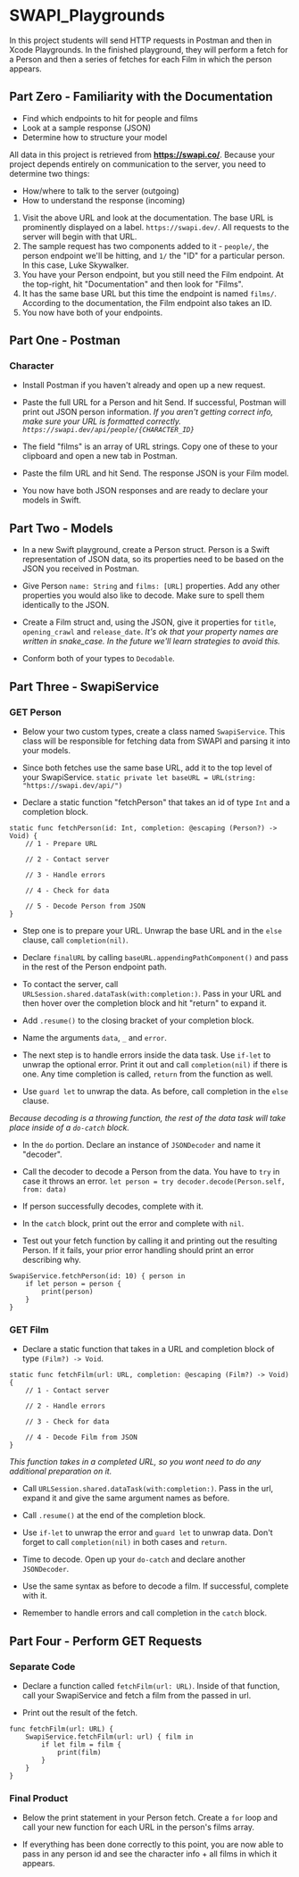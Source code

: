 #  SWAPI_Playgrounds

In this project students will send HTTP requests in Postman and then in Xcode Playgrounds.
In the finished playground, they will perform a fetch for a Person and then a series of fetches for each Film in which the person appears.

## Part Zero - Familiarity with the Documentation

* Find which endpoints to hit for people and films
* Look at a sample response (JSON)
* Determine how to structure your model

All data in this project is retrieved from **https://swapi.co/**. Because your project depends entirely on communication to the server, you need to determine two things:
- How/where to talk to the server (outgoing)
- How to understand the response (incoming)

1. Visit the above URL and look at the documentation. The base URL is prominently displayed on a label. `https://swapi.dev/`. All requests to the server will begin with that URL.
2. The sample request has two components added to it - `people/`, the person endpoint we'll be hitting, and `1/` the "ID" for a particular person. In this case, Luke Skywalker.
3. You have your Person endpoint, but you still need the Film endpoint. At the top-right, hit "Documentation" and then look for "Films".
4. It has the same base URL but this time the endpoint is named `films/`. According to the documentation, the Film endpoint also takes an ID.
5. You now have both of your endpoints.


## Part One - Postman

### Character

* Install Postman if you haven't already and open up a new request.

* Paste the full URL for a Person and hit Send. If successful, Postman will print out JSON person information.
*If you aren't getting correct info, make sure your URL is formatted correctly. `https://swapi.dev/api/people/{CHARACTER_ID}`*

* The field "films" is an array of URL strings. Copy one of these to your clipboard and open a new tab in Postman.

* Paste the film URL and hit Send. The response JSON is your Film model.

* You now have both JSON responses and are ready to declare your models in Swift.

## Part Two - Models

* In a new Swift playground, create a Person struct. Person is a Swift representation of JSON data, so its properties need to be based on the JSON you received in Postman.

* Give Person `name: String` and `films: [URL]` properties. Add any other properties you would also like to decode. Make sure to spell them identically to the JSON.

* Create a Film struct and, using the JSON, give it properties for `title`, `opening_crawl` and `release_date`.
*It's ok that your property names are written in snake_case. In the future we'll learn strategies to avoid this.*

* Conform both of your types to `Decodable`.

## Part Three - SwapiService

### GET Person

* Below your two custom types, create a class named `SwapiService`. This class will be responsible for fetching data from SWAPI and parsing it into your models.

* Since both fetches use the same base URL, add it to the top level of your SwapiService.
`static private let baseURL = URL(string: "https://swapi.dev/api/")`

* Declare a static function "fetchPerson" that takes an id of type `Int` and a completion block.
```
static func fetchPerson(id: Int, completion: @escaping (Person?) -> Void) {
    // 1 - Prepare URL
    
    // 2 - Contact server
    
    // 3 - Handle errors
    
    // 4 - Check for data
    
    // 5 - Decode Person from JSON
}
```


* Step one is to prepare your URL. Unwrap the base URL and in the `else` clause, call `completion(nil)`.

* Declare `finalURL` by calling `baseURL.appendingPathComponent()` and pass in the rest of the Person endpoint path.

* To contact the server, call `URLSession.shared.dataTask(with:completion:)`. Pass in your URL and then hover over the completion block and hit "return" to expand it.

* Add `.resume()` to the closing bracket of your completion block.

* Name the arguments `data`, `_` and `error`. 

* The next step is to handle errors inside the data task. Use `if-let` to unwrap the optional error. Print it out and call `completion(nil)` if there is one. Any time completion is called, `return` from the function as well.

* Use `guard let` to unwrap the data. As before, call completion in the `else` clause.

*Because decoding is a throwing function, the rest of the data task will take place inside of a `do-catch` block.*
* In the `do` portion. Declare an instance of `JSONDecoder` and name it "decoder".

* Call the decoder to decode a Person from the data. You have to `try` in case it throws an error.
`let person = try decoder.decode(Person.self, from: data)`

* If person successfully decodes, complete with it.

* In the `catch` block, print out the error and complete with `nil`.

* Test out your fetch function by calling it and printing out the resulting Person. If it fails, your prior error handling should print an error describing why.
```
SwapiService.fetchPerson(id: 10) { person in
    if let person = person {
        print(person)
    }
}
```

### GET Film

* Declare a static function that takes in a URL and completion block of type `(Film?) -> Void`.
```
static func fetchFilm(url: URL, completion: @escaping (Film?) -> Void) {
    // 1 - Contact server
    
    // 2 - Handle errors
    
    // 3 - Check for data
    
    // 4 - Decode Film from JSON
}
```

*This function takes in a completed URL, so you wont need to do any additional preparation on it.*

* Call `URLSession.shared.dataTask(with:completion:)`. Pass in the url, expand it and give the same argument names as before.

* Call `.resume()` at the end of the completion block.

* Use `if-let` to unwrap the error and `guard let` to unwrap data. Don't forget to call `completion(nil)` in both cases and `return`.

* Time to decode. Open up your `do-catch` and declare another `JSONDecoder`.

* Use the same syntax as before to decode a film. If successful, complete with it.

* Remember to handle errors and call completion in the `catch` block.

## Part Four - Perform GET Requests

### Separate Code

* Declare a function called `fetchFilm(url: URL)`. Inside of that function, call your SwapiService and fetch a film from the passed in url.

* Print out the result of the fetch.
```
func fetchFilm(url: URL) {
    SwapiService.fetchFilm(url: url) { film in
        if let film = film {
            print(film)
        }
    }
}
```

### Final Product

* Below the print statement in your Person fetch. Create a `for` loop and call your new function for each URL in the person's films array.

* If everything has been done correctly to this point, you are now able to pass in any person id and see the character info + all films in which it appears.
